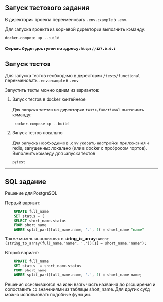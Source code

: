 ## Запуск тестового задания

В директории проекта переименовать `.env.example` в `.env`.


Для запуска проекта из корневой директории выполнить команду:
```
docker-compose up --build
```

#### Сервис будет доступен по адресу: `http://127.0.0.1`

## Запуск тестов

Для запуска тестов необходимо в директории `/tests/functional` переименовать `.env.example` в `.env`

Запустить тесты можно одним из вариантов:

1. Запуск тестов в docker контейнере \
 \
   Для запуска тестов из директории `tests/functional` выполнить команду: 
   ```
    docker-compose up --build
   ```
2. Запуск тестов локально \
\
 Для запуска необходимо в .env указать настройки приложения и redis,  запущенных локально (или в docker с пробросом портов). \
 Выполнить команду для запуска тестов
    ```
    pytest
    ```
---

## SQL задание 

Решение для PostgreSQL

Первый вариант:

```sql
    UPDATE full_name
    SET status = (
    SELECT short_name.status
    FROM short_name
    WHERE split_part(full_name.name, '.', 1) = short_name."name"

```
Также можно использовать **string_to_array**: `WHERE (string_to_array(full_name."name", '.'))[1] = short_name."name");`

Второй вариант: 

```sql
    UPDATE full_name
    SET status  = short_name.status 
    FROM short_name 
    WHERE split_part(full_name.name, '.', 1) = short_name.name;

```

Решения основываются на идеи взять часть названия до расширения и сопоставить со значениями из таблицы short_name.
Для других субд можно использовать подобные функции.